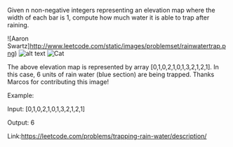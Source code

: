 Given n non-negative integers representing an elevation map where the width of each bar is 1, compute how much water it is able to trap after raining.

![Aaron Swartz]http://www.leetcode.com/static/images/problemset/rainwatertrap.png)
![alt text](http://www.leetcode.com/static/images/problemset/rainwatertrap.png)
![Cat](http://www.leetcode.com/static/images/problemset/rainwatertrap.png)

The above elevation map is represented by array [0,1,0,2,1,0,1,3,2,1,2,1]. In this case, 6 units of rain water (blue section) are being trapped. Thanks Marcos for contributing this image!

Example:

Input: [0,1,0,2,1,0,1,3,2,1,2,1]

Output: 6

Link:https://leetcode.com/problems/trapping-rain-water/description/
